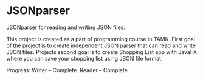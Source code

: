 # JSONparser
JSONparser for reading and writing JSON files.

This project is created as a part of programming course in TAMK. First goal of the project is to create independent
JSON parser that can read and write JSON files. Projects second goal is to create Shopping List app with JavaFX
where you can save your shopping list using JSON file format.

Progress:
Writer – Complete.
Reader – Complete.
